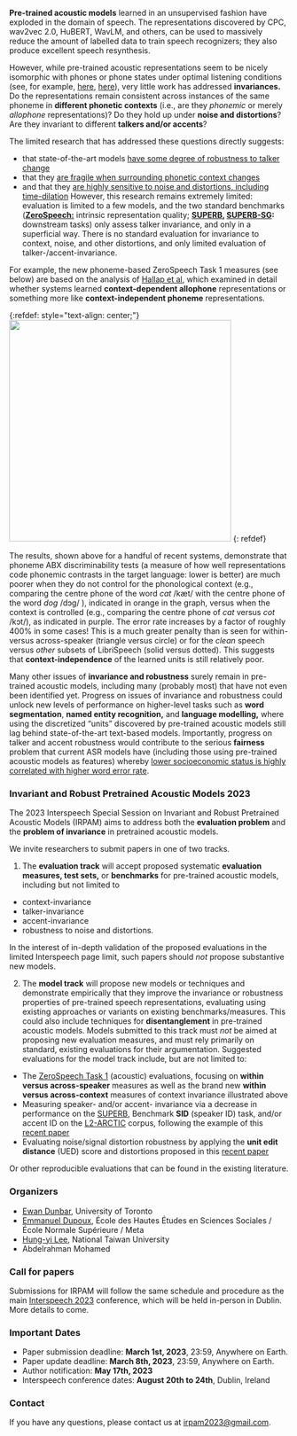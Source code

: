 **Pre-trained acoustic models** learned in an unsupervised fashion have exploded in the domain of speech. The representations discovered by CPC, wav2vec 2.0, HuBERT, WavLM, and others, can be used to massively reduce the amount of labelled data to train speech recognizers; they also produce excellent speech resynthesis.

However, while pre-trained acoustic representations seem to be nicely isomorphic with phones or phone states under optimal listening conditions (see, for example, [here](https://proceedings.neurips.cc/paper/2020/hash/92d1e1eb1cd6f9fba3227870bb6d7f07-Abstract.html), [here](https://ieeexplore.ieee.org/abstract/document/9414776/?casa_token=odmFOIWEJoAAAAAA:LNdam3N45ZkSWPKGokHWJN71qJd_kgII8LM0L4tqvt2hKEOa5VgUC_DZRf2XIpZpGc-Zp6M)), very little work has addressed **invariances.** Do the representations remain consistent across instances of the same phoneme in **different phonetic contexts** (i.e., are they *phonemic* or merely *allophone* representations)? Do they hold up under **noise and distortions**? Are they invariant to different **talkers and/or accents**?



The limited research that has addressed these questions directly suggests:
- that state-of-the-art models [have some degree of robustness to talker change](https://ieeexplore.ieee.org/abstract/document/9888095?casa_token=q5yNt_-Ax6UAAAAA:ZTb5yGkCyUMxhwKXtKx-yWggIhofX0f-9LwHIh-DQCzjso5zONobs5s_ld07Rfb-oxtaUVQ)
- that they [are fragile when surrounding phonetic context changes](https://arxiv.org/abs/2210.15775)
- and that they [are highly sensitive to noise and distortions, including time-dilation](https://arxiv.org/abs/2209.15483)
However, this research remains extremely limited: evaluation is limited to a few models, and the two standard benchmarks ([**ZeroSpeech:**](https://zerospeech.com/) intrinsic representation quality; **[SUPERB](https://superbbenchmark.org/), [SUPERB-SG](https://arxiv.org/abs/2203.06849):** downstream tasks) only assess talker invariance, and only in a superficial way. There is no standard evaluation for invariance to context, noise, and other distortions, and only limited evaluation of talker-/accent-invariance.

For example, the new phoneme-based ZeroSpeech Task 1 measures (see below) are based on the analysis of [Hallap et al](https://arxiv.org/abs/2210.15775), which examined in detail whether systems learned **context-dependent allophone** representations or something        more like **context-independent phoneme** representations.

{:refdef: style="text-align: center;"}
<img src="{{site.baseurl}}/assets/abxcontext-exp1.png" width="400">
{: refdef}

The results, shown above for a handful of recent systems, demonstrate that phoneme ABX discriminability tests (a measure of how well representations code phonemic contrasts in the target language: lower is better) are much poorer when they do not control for the phonological context (e.g., comparing the centre phone of the word *cat* /kæt/ with the centre phone of the word *dog* /dɔɡ/ ), indicated in orange in the graph, versus when the context is controlled (e.g., comparing the centre phone of *cat* versus *cot* /kɔt/), as indicated in purple. The error rate increases by a factor of roughly 400% in some cases! This is a much greater penalty than is seen for within- versus across-speaker (triangle versus circle) or for the *clean* speech versus *other* subsets of LibriSpeech (solid versus dotted). This suggests that **context-independence** of the learned units is still relatively poor.

Many other issues of **invariance and robustness** surely remain in pre-trained acoustic models, including many (probably most) that have not even been identified yet.
Progress on issues of invariance and robustness could unlock new levels of performance on higher-level tasks such as **word segmentation**, **named entity recognition,** and **language modelling,** where using the discretized “units” discovered by pre-trained acoustic models still lag behind state-of-the-art text-based models. Importantly, progress on talker and accent robustness would contribute to the serious **fairness** problem that current ASR models have (including those using pre-trained acoustic models as features) whereby [lower socioeconomic status is highly correlated with higher word error rate](https://arxiv.org/abs/2110.08583).




### Invariant and Robust Pretrained Acoustic Models 2023

The 2023 Interspeech Special Session on Invariant and Robust Pretrained Acoustic Models (IRPAM) aims to address both the **evaluation problem**
and the **problem of invariance** in pretrained acoustic models.

We invite researchers to submit papers in one of two tracks.

1. The **evaluation track** will accept proposed systematic **evaluation measures, test sets,** or **benchmarks** for pre-trained acoustic models, including but not limited to
- context-invariance
- talker-invariance
- accent-invariance
- robustness to noise and distortions.

In the interest of in-depth validation of the proposed evaluations in the  limited Interspeech page limit, such papers should *not* propose substantive new models.

2. The **model track** will propose new models or techniques and demonstrate empirically that they improve the invariance or robustness properties of pre-trained speech representations, evaluating using existing approaches or variants on existing benchmarks/measures. This could also include techniques for **disentanglement** in pre-trained acoustic models. Models submitted to this track must *not* be aimed at proposing new evaluation measures, and must rely primarily on standard, existing evaluations for their argumentation.  Suggested evaluations for the model track include, but are not limited to:
- The [ZeroSpeech Task 1](https://zerospeech.com/tasks/task_1/tasks_goals/) (acoustic) evaluations, focusing on **within versus across-speaker** measures as well as the brand new **within versus across-context** measures of context invariance illustrated above
- Measuring speaker- and/or accent- invariance via a decrease in performance on the [SUPERB](https://superbbenchmark.org/), Benchmark **SID** (speaker ID) task, and/or accent ID on the [L2-ARCTIC](https://psi.engr.tamu.edu/l2-arctic-corpus/) corpus, following the example of this [recent paper](https://proceedings.mlr.press/v162/qian22b.html)
- Evaluating noise/signal distortion robustness by applying the **unit edit distance** (UED) score and distortions proposed in this [recent paper](https://arxiv.org/abs/2209.15483)

Or other reproducible evaluations that can be found in the existing literature.


### Organizers
- [Ewan Dunbar](http://ewan.website/), University of Toronto
- [Emmanuel Dupoux](http://www.lscp.net/persons/dupoux/), École des Hautes Études en Sciences Sociales / École Normale Supérieure / Meta
- [Hung-yi Lee](https://speech.ee.ntu.edu.tw/~hylee/index.php), National Taiwan University
- Abdelrahman Mohamed

### Call for papers
Submissions for IRPAM will follow the same schedule and procedure as the main [Interspeech 2023](https://interspeech2023.org) conference, which will be held in-person in Dublin. More details to come.

### Important Dates
- Paper submission deadline: **March 1st, 2023**, 23:59, Anywhere on Earth.
- Paper update deadline: **March 8th, 2023**, 23:59, Anywhere on Earth.
- Author notification: **May 17th, 2023**
- Interspeech conference dates: **August 20th to 24th**, Dublin, Ireland

### Contact
If you have any questions, please contact us at irpam2023@gmail.com.

